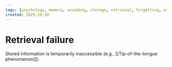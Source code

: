 ```yaml
---
tags: [psychology, memory, encoding, storage, retrieval, forgetting, eyewitness, amnesia, alzheimers, cte]
created: 2025-10-20
---
```

# Retrieval failure

Stored information is temporarily inaccessible (e.g., [[Tip-of-the-tongue phenomenon]]).
